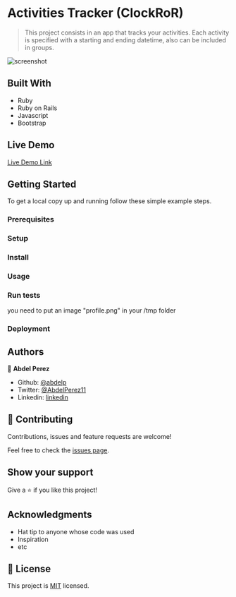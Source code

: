 # Activities Tracker (ClockRoR)

> This project consists in an app that tracks your activities. Each activity is specified with a starting and ending datetime, also can be included in groups.

![screenshot](./app_screenshot.png)

## Built With

- Ruby
- Ruby on Rails
- Javascript
- Bootstrap

## Live Demo

[Live Demo Link](https://whispering-retreat-92662.herokuapp.com)


## Getting Started

To get a local copy up and running follow these simple example steps.

### Prerequisites

### Setup

### Install

### Usage

### Run tests

you need to put an image "profile.png" in your /tmp folder

### Deployment



## Authors

👤 **Abdel Perez**

- Github: [@abdelp](https://github.com/abdelp)
- Twitter: [@AbdelPerez11](https://twitter.com/AbdelPerez11)
- Linkedin: [linkedin](https://www.linkedin.com/in/abdel-perez)

## 🤝 Contributing

Contributions, issues and feature requests are welcome!

Feel free to check the [issues page](issues/).

## Show your support

Give a ⭐️ if you like this project!

## Acknowledgments

- Hat tip to anyone whose code was used
- Inspiration
- etc

## 📝 License

This project is [MIT](lic.url) licensed.

